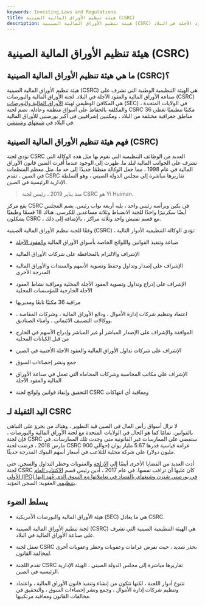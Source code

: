 ```yaml
---
keywords: Investing,Laws and Regulations
title: هيئة تنظيم الأوراق المالية الصينية (CSRC)
description: هيئة تنظيم الأوراق المالية الصينية (CSRC) هي الهيئة التنظيمية الوطنية التي تشرف على صناعة الأوراق المالية والعقود الآجلة في البلاد.
---
```


# هيئة تنظيم الأوراق المالية الصينية (CSRC)
## ما هي هيئة تنظيم الأوراق المالية الصينية (CSRC)؟

هيئة تنظيم الأوراق المالية الصينية (CSRC) هي الهيئة التنظيمية الوطنية التي تشرف على صناعة الأوراق المالية والعقود الآجلة في البلاد. لجنة الأوراق المالية والبورصات (CSRC) هي المكافئ الوظيفي لهيئة [الأوراق المالية والبورصات](/sec) (SEC) في الولايات المتحدة ، والمكلفة بالحفاظ على أسواق منظمة وعادلة. تضم لجنة CSRC 36 مكتبًا تنظيميًا تغطي مناطق جغرافية مختلفة من البلاد ، ومكتبين إشرافيين في أكبر بورصتين للأوراق المالية في البلاد في [شنغهاي](/shanghai-stock-exchange) [وشنتشن](/shenzen-stock-exchange-shz-.sz).

## فهم هيئة تنظيم الأوراق المالية الصينية (CSRC)

تؤدي لجنة CSRC العديد من الوظائف التنظيمية التي تقوم بها مثل هذه الوكالة التي تشرف على الجوانب المالية لبلد ما. ظهرت إلى الوجود عندما أقرت الصين قانون الأوراق المالية في عام 1998 ، مما جعل الوكالة منظمًا جديدًا إلى حد ما. مثل معظم المنظمات في الصين ، تقدم CSRC تقاريرها مباشرة إلى مجلس الدولة الصيني ، وهو السلطة الإدارية الرئيسية في الصين.

> منذ يناير 2019 ، رئيس لجنة CSRC هو Yi Huiman.

>

يقع مركز CSRC في بكين ويرأسه رئيس واحد ، يليه أربعة نواب رئيس. يضم المجلس أيضًا سكرتيرًا واحدًا للجنة الانضباط وثلاثة مساعدين للكرسي. هناك 18 قسمًا وظيفيًا يشكلون CSRC ، مع قسم تفتيش واحد وثلاثة مراكز ، بالإضافة إلى ذلك.

وفقًا للجنة تنظيم الأوراق المالية الصينية (CSRC) ، تؤدي الوكالة التنظيمية الأدوار التالية:

- صياغة وتنفيذ القوانين واللوائح الخاصة بأسواق الأوراق المالية [والعقود الآجلة](/futures)

- الإشراف والالتزام بالمحافظة على شركات الأوراق المالية

- الإشراف على إصدار وتداول وحفظ وتسوية الأسهم والسندات والأوراق المالية المدرجة الأخرى

- الإشراف على إدراج وتداول وتسوية العقود الآجلة المحلية ومراقبة نشاط العقود الآجلة الخارجية للمؤسسات المحلية

- مراقبة 36 مكتبًا تابعًا ومديريها

- اعتماد وتنظيم شركات إدارة الأموال ، ودائع الأوراق المالية ، وشركات المقاصة ، ووكالات التصنيف الائتماني ، وأمناء الصناديق.

- الموافقة والإشراف على الإصدار المباشر أو غير المباشر وإدراج الأسهم في الخارج من قبل الكيانات المحلية

- الإشراف على شركات تداول الأوراق المالية والعقود الآجلة الأجنبية في الصين

- جمع ونشر إحصاءات السوق

- الإشراف على مكاتب المحاسبة وشركات المحاماة التي تعمل في صناعة الأوراق المالية والعقود الآجلة

- التحقيق وإنفاذ قوانين ولوائح لجنة CSRC ومعاقبة أي انتهاكات

## اليد الثقيلة لـ CSRC

لا تزال أسواق رأس المال في الصين قيد التطوير ، وهناك من يجرؤ على التباهي بالقوانين. تمامًا كما هو الحال في الولايات المتحدة مع لجنة الأوراق المالية والبورصات ، فإن لجنة CSRC ستقضي على الممارسات غير القانونية متى وجدت تلك الممارسات. في مارس 2018 ، فرضت لجنة CSRC غرامة قياسية قدرها 5.67 مليار يوان (حوالي 900 مليون دولار) على شركة محلية للتلاعب في أسعار أسهم البنوك المدرجة حديثًا.

أدت العديد من القضايا الأخرى أيضًا إلى [الإزاحة](/disgorgement) والعقوبات وحظر التداول والسجن. حتى لجنة CSRC كان عليها أن تراقب نفسها. في عام 2017 ، أُدين رئيس قسم [الاكتتاب العام الأولي (IPO) في بورصتي شنزن وشنغهاي بالفساد في تعاملاتها مع السوق الذي عُهد إليها بتنظيمه.](/ipo) العقوبة: السجن المؤبد.

## يسلط الضوء

- هيئة الأوراق المالية والبورصات الأمريكية (SEC) هي ما يعادل CSRC.

- لجنة تنظيم الأوراق المالية الصينية (CSRC) هي الهيئة التنظيمية الصينية التي تشرف على صناعة الأوراق المالية في البلاد.

- تعمل لجنة CSRC بحذر شديد ، حيث تفرض غرامات وعقوبات وحظر وعقوبات أخرى لمخالفة القانون.

- تقدم اللجنة CSRC تقاريرها مباشرة إلى مجلس الدولة الصيني ، الهيئة الإدارية الرئيسية في الصين.

- تتنوع أدوار اللجنة ، لكنها تتكون من إنشاء وتنفيذ قانون الأوراق المالية ، واعتماد وتنظيم شركات إدارة الأموال ، وجمع ونشر إحصاءات السوق ، والتحقيق في مخالفات القانون ومعاقبة مرتكبيها.

